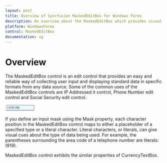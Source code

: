 ```yaml
---
layout: post
title: Overview of Syncfusion MaskedEditBox for Windows Forms
description: An overview about the MaskedEditBox which provides visual cues about the type of data used with the help of Mask provided for the control
platform: WindowsForms
control: MaskedEditBox
documentation: ug
---
```

# Overview

The MaskedEditBox control is an edit control that provides an easy and reliable way of collecting user input and displaying standard data in specific formats from any data source. Some of the common uses of the MaskedEditBox controls are IP Addressed it control, Phone Number edit control and Social Security edit control.


![](MaskedEditBox-images/MarkedEditBox-img1.png)


If you define an input mask using the Mask property, each character position in the MaskedEditBox control maps to either a placeholder of a specified type or a literal character. Literal characters, or literals, can give visual cues about the type of data being used. For example, the parentheses surrounding the area code of a telephone number are literals: (919).

MaskedEditBox control exhibits the similar properties of CurrencyTextBox.


